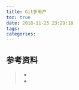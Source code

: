 ```yaml
---
title: Git多用户
toc: true
date: 2018-11-25 23:29:18
tags:
categories:
---
```






## 参考资料
> - []()
> - []()
